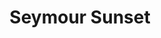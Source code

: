 ---
layout: product
product_id: 1419067555902
id: 1419067555902
title: Seymour Sunset
body_html: >-
  <p>Taken upon Mt. Seymour in Vancouver during the summer of 2017.</p>

  <p>We took a quick hike up Mt. Seymour to catch the evening sun going down. You’d be surprised that for such a short hike, the elevation gain really gets to you. Also not depicted in the photograph are the hoards of bugs that swarmed us.</p>

  <p> </p>
vendor: Connell McCarthy
product_type: Posters, Prints, & Visual Artwork
created_at: 2018-08-22T19:51:25-04:00
handle: seymour-sunset
updated_at: 2022-06-27T13:51:57-04:00
published_at: 2018-08-22T19:38:24-04:00
template_suffix: ""
status: active
published_scope: global
tags: aerial, Batch 01, mountain, mountains, Print, range, summer, sunset
admin_graphql_api_id: gid://shopify/Product/1419067555902
variants:
  - id: 39577175228478
    product_id: 1419067555902
    title: 8x10” / Full Colour
    price: "35.00"
    sku: CM-PP-B1-10-XXS-FC
    position: 1
    inventory_policy: continue
    compare_at_price: null
    fulfillment_service: manual
    inventory_management: shopify
    option1: 8x10”
    option2: Full Colour
    option3: null
    created_at: 2021-09-01T14:35:22-04:00
    updated_at: 2022-02-07T16:03:30-05:00
    taxable: true
    barcode: ""
    grams: 208
    image_id: 6198858416190
    weight: 0.208
    weight_unit: kg
    inventory_item_id: 41671615873086
    inventory_quantity: 100
    old_inventory_quantity: 100
    requires_shipping: true
    admin_graphql_api_id: gid://shopify/ProductVariant/39577175228478
  - id: 39577175261246
    product_id: 1419067555902
    title: 8x10” / Black & White
    price: "35.00"
    sku: CM-PP-B1-10-XXS-BW
    position: 2
    inventory_policy: continue
    compare_at_price: null
    fulfillment_service: manual
    inventory_management: shopify
    option1: 8x10”
    option2: Black & White
    option3: null
    created_at: 2021-09-01T14:35:22-04:00
    updated_at: 2022-02-07T16:03:30-05:00
    taxable: true
    barcode: ""
    grams: 208
    image_id: 6198858350654
    weight: 0.208
    weight_unit: kg
    inventory_item_id: 41671615905854
    inventory_quantity: 100
    old_inventory_quantity: 100
    requires_shipping: true
    admin_graphql_api_id: gid://shopify/ProductVariant/39577175261246
  - id: 39577175294014
    product_id: 1419067555902
    title: 8.5x11” / Full Colour
    price: "35.00"
    sku: CM-PP-B1-10-XS-FC
    position: 3
    inventory_policy: continue
    compare_at_price: null
    fulfillment_service: manual
    inventory_management: shopify
    option1: 8.5x11”
    option2: Full Colour
    option3: null
    created_at: 2021-09-01T14:35:22-04:00
    updated_at: 2022-02-07T16:03:30-05:00
    taxable: true
    barcode: ""
    grams: 208
    image_id: 6198858416190
    weight: 0.208
    weight_unit: kg
    inventory_item_id: 41671615938622
    inventory_quantity: 100
    old_inventory_quantity: 100
    requires_shipping: true
    admin_graphql_api_id: gid://shopify/ProductVariant/39577175294014
  - id: 39577175326782
    product_id: 1419067555902
    title: 8.5x11” / Black & White
    price: "35.00"
    sku: CM-PP-B1-10-XS-BW
    position: 4
    inventory_policy: continue
    compare_at_price: null
    fulfillment_service: manual
    inventory_management: shopify
    option1: 8.5x11”
    option2: Black & White
    option3: null
    created_at: 2021-09-01T14:35:22-04:00
    updated_at: 2022-02-07T16:03:31-05:00
    taxable: true
    barcode: ""
    grams: 208
    image_id: 6198858350654
    weight: 0.208
    weight_unit: kg
    inventory_item_id: 41671615971390
    inventory_quantity: 100
    old_inventory_quantity: 100
    requires_shipping: true
    admin_graphql_api_id: gid://shopify/ProductVariant/39577175326782
  - id: 39577175359550
    product_id: 1419067555902
    title: 13x19” / Full Colour
    price: "40.00"
    sku: CM-PP-B1-10-S-FC
    position: 5
    inventory_policy: continue
    compare_at_price: null
    fulfillment_service: manual
    inventory_management: shopify
    option1: 13x19”
    option2: Full Colour
    option3: null
    created_at: 2021-09-01T14:35:22-04:00
    updated_at: 2022-02-07T16:03:36-05:00
    taxable: true
    barcode: ""
    grams: 208
    image_id: 6198858416190
    weight: 0.208
    weight_unit: kg
    inventory_item_id: 41671616004158
    inventory_quantity: 100
    old_inventory_quantity: 100
    requires_shipping: true
    admin_graphql_api_id: gid://shopify/ProductVariant/39577175359550
  - id: 39577175392318
    product_id: 1419067555902
    title: 13x19” / Black & White
    price: "40.00"
    sku: CM-PP-B1-10-S-BW
    position: 6
    inventory_policy: continue
    compare_at_price: null
    fulfillment_service: manual
    inventory_management: shopify
    option1: 13x19”
    option2: Black & White
    option3: null
    created_at: 2021-09-01T14:35:22-04:00
    updated_at: 2022-02-07T16:03:36-05:00
    taxable: true
    barcode: ""
    grams: 208
    image_id: 6198858350654
    weight: 0.208
    weight_unit: kg
    inventory_item_id: 41671616036926
    inventory_quantity: 100
    old_inventory_quantity: 100
    requires_shipping: true
    admin_graphql_api_id: gid://shopify/ProductVariant/39577175392318
  - id: 39577175425086
    product_id: 1419067555902
    title: 16x20” / Full Colour
    price: "50.00"
    sku: CM-PP-B1-10-M-FC
    position: 7
    inventory_policy: continue
    compare_at_price: null
    fulfillment_service: manual
    inventory_management: shopify
    option1: 16x20”
    option2: Full Colour
    option3: null
    created_at: 2021-09-01T14:35:22-04:00
    updated_at: 2022-02-07T16:03:35-05:00
    taxable: true
    barcode: ""
    grams: 208
    image_id: 6198858416190
    weight: 0.208
    weight_unit: kg
    inventory_item_id: 41671616069694
    inventory_quantity: 100
    old_inventory_quantity: 100
    requires_shipping: true
    admin_graphql_api_id: gid://shopify/ProductVariant/39577175425086
  - id: 39577175457854
    product_id: 1419067555902
    title: 16x20” / Black & White
    price: "50.00"
    sku: CM-PP-B1-10-M-BW
    position: 8
    inventory_policy: continue
    compare_at_price: null
    fulfillment_service: manual
    inventory_management: shopify
    option1: 16x20”
    option2: Black & White
    option3: null
    created_at: 2021-09-01T14:35:22-04:00
    updated_at: 2022-02-07T16:03:35-05:00
    taxable: true
    barcode: ""
    grams: 208
    image_id: 6198858350654
    weight: 0.208
    weight_unit: kg
    inventory_item_id: 41671616102462
    inventory_quantity: 100
    old_inventory_quantity: 100
    requires_shipping: true
    admin_graphql_api_id: gid://shopify/ProductVariant/39577175457854
  - id: 39577175490622
    product_id: 1419067555902
    title: 20x24” / Full Colour
    price: "60.00"
    sku: CM-PP-B1-10-L-FC
    position: 9
    inventory_policy: continue
    compare_at_price: null
    fulfillment_service: manual
    inventory_management: shopify
    option1: 20x24”
    option2: Full Colour
    option3: null
    created_at: 2021-09-01T14:35:22-04:00
    updated_at: 2022-02-07T16:03:36-05:00
    taxable: true
    barcode: ""
    grams: 208
    image_id: 6198858416190
    weight: 0.208
    weight_unit: kg
    inventory_item_id: 41671616135230
    inventory_quantity: 100
    old_inventory_quantity: 100
    requires_shipping: true
    admin_graphql_api_id: gid://shopify/ProductVariant/39577175490622
  - id: 39577175523390
    product_id: 1419067555902
    title: 20x24” / Black & White
    price: "60.00"
    sku: CM-PP-B1-10-L-BW
    position: 10
    inventory_policy: continue
    compare_at_price: null
    fulfillment_service: manual
    inventory_management: shopify
    option1: 20x24”
    option2: Black & White
    option3: null
    created_at: 2021-09-01T14:35:22-04:00
    updated_at: 2022-02-07T16:03:40-05:00
    taxable: true
    barcode: ""
    grams: 208
    image_id: 6198858350654
    weight: 0.208
    weight_unit: kg
    inventory_item_id: 41671616167998
    inventory_quantity: 100
    old_inventory_quantity: 100
    requires_shipping: true
    admin_graphql_api_id: gid://shopify/ProductVariant/39577175523390
  - id: 39577175556158
    product_id: 1419067555902
    title: 20x30” / Full Colour
    price: "70.00"
    sku: CM-PP-B1-10-XL-FC
    position: 11
    inventory_policy: continue
    compare_at_price: null
    fulfillment_service: manual
    inventory_management: shopify
    option1: 20x30”
    option2: Full Colour
    option3: null
    created_at: 2021-09-01T14:35:22-04:00
    updated_at: 2022-02-07T16:03:41-05:00
    taxable: true
    barcode: ""
    grams: 208
    image_id: 6198858416190
    weight: 0.208
    weight_unit: kg
    inventory_item_id: 41671616200766
    inventory_quantity: 100
    old_inventory_quantity: 100
    requires_shipping: true
    admin_graphql_api_id: gid://shopify/ProductVariant/39577175556158
  - id: 39577175588926
    product_id: 1419067555902
    title: 20x30” / Black & White
    price: "70.00"
    sku: CM-PP-B1-10-XL-BW
    position: 12
    inventory_policy: continue
    compare_at_price: null
    fulfillment_service: manual
    inventory_management: shopify
    option1: 20x30”
    option2: Black & White
    option3: null
    created_at: 2021-09-01T14:35:22-04:00
    updated_at: 2022-02-07T16:03:40-05:00
    taxable: true
    barcode: ""
    grams: 208
    image_id: 6198858350654
    weight: 0.208
    weight_unit: kg
    inventory_item_id: 41671616233534
    inventory_quantity: 100
    old_inventory_quantity: 100
    requires_shipping: true
    admin_graphql_api_id: gid://shopify/ProductVariant/39577175588926
  - id: 39577175621694
    product_id: 1419067555902
    title: 24x36” / Full Colour
    price: "90.00"
    sku: CM-PP-B1-10-XXL-FC
    position: 13
    inventory_policy: continue
    compare_at_price: null
    fulfillment_service: manual
    inventory_management: shopify
    option1: 24x36”
    option2: Full Colour
    option3: null
    created_at: 2021-09-01T14:35:22-04:00
    updated_at: 2022-02-07T16:03:41-05:00
    taxable: true
    barcode: ""
    grams: 208
    image_id: 6198858416190
    weight: 0.208
    weight_unit: kg
    inventory_item_id: 41671616266302
    inventory_quantity: 100
    old_inventory_quantity: 100
    requires_shipping: true
    admin_graphql_api_id: gid://shopify/ProductVariant/39577175621694
  - id: 39577175654462
    product_id: 1419067555902
    title: 24x36” / Black & White
    price: "90.00"
    sku: CM-PP-B1-10-XXL-BW
    position: 14
    inventory_policy: continue
    compare_at_price: null
    fulfillment_service: manual
    inventory_management: shopify
    option1: 24x36”
    option2: Black & White
    option3: null
    created_at: 2021-09-01T14:35:22-04:00
    updated_at: 2022-02-07T16:03:41-05:00
    taxable: true
    barcode: ""
    grams: 208
    image_id: 6198858350654
    weight: 0.208
    weight_unit: kg
    inventory_item_id: 41671616299070
    inventory_quantity: 100
    old_inventory_quantity: 100
    requires_shipping: true
    admin_graphql_api_id: gid://shopify/ProductVariant/39577175654462
  - id: 39577175687230
    product_id: 1419067555902
    title: 30x40” / Full Colour
    price: "100.00"
    sku: CM-PP-B1-10-XXXL-FC
    position: 15
    inventory_policy: continue
    compare_at_price: null
    fulfillment_service: manual
    inventory_management: shopify
    option1: 30x40”
    option2: Full Colour
    option3: null
    created_at: 2021-09-01T14:35:22-04:00
    updated_at: 2022-02-07T16:03:45-05:00
    taxable: true
    barcode: ""
    grams: 208
    image_id: 6198858416190
    weight: 0.208
    weight_unit: kg
    inventory_item_id: 41671616331838
    inventory_quantity: 100
    old_inventory_quantity: 100
    requires_shipping: true
    admin_graphql_api_id: gid://shopify/ProductVariant/39577175687230
  - id: 39577175719998
    product_id: 1419067555902
    title: 30x40” / Black & White
    price: "100.00"
    sku: CM-PP-B1-10-XXXL-BW
    position: 16
    inventory_policy: continue
    compare_at_price: null
    fulfillment_service: manual
    inventory_management: shopify
    option1: 30x40”
    option2: Black & White
    option3: null
    created_at: 2021-09-01T14:35:22-04:00
    updated_at: 2022-02-07T16:03:45-05:00
    taxable: true
    barcode: ""
    grams: 208
    image_id: 6198858350654
    weight: 0.208
    weight_unit: kg
    inventory_item_id: 41671616364606
    inventory_quantity: 100
    old_inventory_quantity: 100
    requires_shipping: true
    admin_graphql_api_id: gid://shopify/ProductVariant/39577175719998
options:
  - id: 1948204761150
    product_id: 1419067555902
    name: Size
    position: 1
    values:
      - 8x10”
      - 8.5x11”
      - 13x19”
      - 16x20”
      - 20x24”
      - 20x30”
      - 24x36”
      - 30x40”
  - id: 8590008811582
    product_id: 1419067555902
    name: Color
    position: 2
    values:
      - Full Colour
      - Black & White
images:
  - id: 6198858416190
    product_id: 1419067555902
    position: 1
    created_at: 2019-03-04T19:47:52-05:00
    updated_at: 2021-05-04T20:39:37-04:00
    alt: null
    width: 1000
    height: 1500
    src: https://cdn.shopify.com/s/files/1/1624/2355/products/CM---Seymour-Sunset-_Product-Mockup-2019.jpg?v=1620175177
    variant_ids:
      - 39577175228478
      - 39577175294014
      - 39577175359550
      - 39577175425086
      - 39577175490622
      - 39577175556158
      - 39577175621694
      - 39577175687230
    admin_graphql_api_id: gid://shopify/ProductImage/6198858416190
  - id: 6198858350654
    product_id: 1419067555902
    position: 2
    created_at: 2019-03-04T19:47:51-05:00
    updated_at: 2021-05-04T20:39:37-04:00
    alt: null
    width: 1000
    height: 1500
    src: https://cdn.shopify.com/s/files/1/1624/2355/products/CM---Seymour-Sunset-_Product-Mockup-2019_-B_W.jpg?v=1620175177
    variant_ids:
      - 39577175261246
      - 39577175326782
      - 39577175392318
      - 39577175457854
      - 39577175523390
      - 39577175588926
      - 39577175654462
      - 39577175719998
    admin_graphql_api_id: gid://shopify/ProductImage/6198858350654
  - id: 28230266650686
    product_id: 1419067555902
    position: 3
    created_at: 2021-05-04T20:39:50-04:00
    updated_at: 2021-05-04T20:39:50-04:00
    alt: null
    width: 2000
    height: 1800
    src: https://cdn.shopify.com/s/files/1/1624/2355/products/PAR_02_0001.png?v=1620175190
    variant_ids: []
    admin_graphql_api_id: gid://shopify/ProductImage/28230266650686
image:
  id: 6198858416190
  product_id: 1419067555902
  position: 1
  created_at: 2019-03-04T19:47:52-05:00
  updated_at: 2021-05-04T20:39:37-04:00
  alt: null
  width: 1000
  height: 1500
  src: https://cdn.shopify.com/s/files/1/1624/2355/products/CM---Seymour-Sunset-_Product-Mockup-2019.jpg?v=1620175177
  variant_ids:
    - 39577175228478
    - 39577175294014
    - 39577175359550
    - 39577175425086
    - 39577175490622
    - 39577175556158
    - 39577175621694
    - 39577175687230
  admin_graphql_api_id: gid://shopify/ProductImage/6198858416190

---